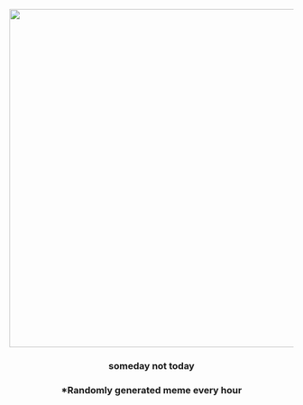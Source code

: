 <p align="center">
        <img src="https://i.redd.it/bvsxs196gqh91.jpg" width="600" height="600">
        </p>
        <h3 align="center">someday not today</h3>
        <h3 align="center">*Randomly generated meme every hour</h3>
    